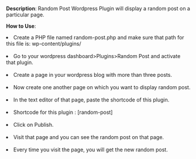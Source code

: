 <strong>Description</strong>: Random Post Wordpress Plugin will display a random post on a particular page.<br/>

<strong>How to Use</strong>:
<li>Create a PHP file named random-post.php and make sure that path for this file is: wp-content/plugins/ </li><br/>
<li>Go to your wordpress dashboard>Plugins>Random Post and activate that plugin.</li><br/>
<li>Create a page in your wordpress blog with more than three posts.</li><br/>
<li>Now create one another page on which you want to display random post.</li><br/>
<li>In the text editor of that page, paste the shortcode of this plugin.</li><br/>
<li>Shortcode for this plugin : [random-post] </li><br/>
<li>Click on Publish.</li><br/>
<li>Visit that page and you can see the random post on that page.</li><br/>
<li>Every time you visit the page, you will get the new random post.</li><br/>
